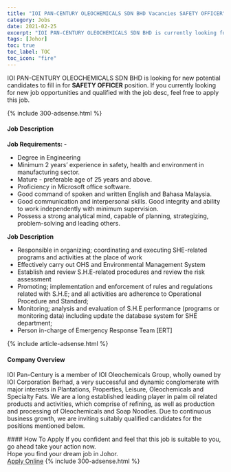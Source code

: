 ```yaml
---
title: "IOI PAN-CENTURY OLEOCHEMICALS SDN BHD Vacancies SAFETY OFFICER" 
category: Jobs 
date: 2021-02-25 
excerpt: "IOI PAN-CENTURY OLEOCHEMICALS SDN BHD is currently looking for suitable person to fill in the SAFETY OFFICER which based in Johor" 
tags: [Johor] 
toc: true 
toc_label: TOC 
toc_icon: "fire" 
--- 
```


<p>IOI PAN-CENTURY OLEOCHEMICALS SDN BHD is looking for new potential candidates to fill in for <b>SAFETY OFFICER</b> position. If you currently looking for new job opportunities and qualified with the job desc, feel free to apply this job.
</p>{% include 300-adsense.html %} 
<div><div><h4>Job Description</h4></div><div><div><span><div><p><strong>Job Requirements: -</strong></p><ul><li>Degree in Engineering</li><li>Minimum 2 years&#8217; experience in safety, health and environment in manufacturing sector.</li><li>Mature - preferable age of 25 years and above.</li><li>Proficiency in Microsoft office software.</li><li>Good command of spoken and written English and Bahasa Malaysia.</li><li>Good communication and interpersonal skills. Good integrity and ability to work independently with minimum supervision.</li><li>Possess a strong analytical mind, capable of planning, strategizing, problem-solving and leading others.</li></ul><p><strong>Job Description</strong></p><ul><li>Responsible in organizing; coordinating and executing SHE-related programs and activities at the place of work</li><li>Effectively carry out OHS and Environmental Management System</li><li>Establish and review S.H.E-related procedures and review the risk assessment</li><li>Promoting; implementation and enforcement of rules and regulations related with S.H.E; and all activities are adherence to Operational Procedure and Standard;</li><li>Monitoring; analysis and evaluation of S.H.E performance (programs or monitoring data) including update the database system for SHE department;</li><li>Person in-charge of Emergency Response Team [ERT]</li></ul></div></span></div></div></div> 
{% include article-adsense.html %} 
<div><div><h4>Company Overview</h4></div><div><div><span><div><p>IOI Pan-Century is a member of IOI Oleochemicals Group, wholly owned by IOI Corporation Berhad, a very successful and dynamic conglomerate with major interests in Plantations, Properties, Leisure, Oleochemicals and Specialty Fats.&#160;We are a long established leading player in palm oil related products and activities, which comprise of refining, as well as production and processing of Oleochemicals and Soap Noodles.&#160;Due to continuous business growth, we are inviting suitably qualified candidates for the positions mentioned below.</p></div></span></div></div></div> 
#### How To Apply 
If you confident and feel that this job is suitable to you, go ahead take your action now. <br/> 
Hope you find your dream job in Johor. <br/> 
<a href="https://www.jobstreet.com.my/en/job/safety-officer-4491165?jobId=jobstreet-my-job-4491165&" class="btn btn--info" target="_blank" rel="nofollow noopenner">Apply Online</a> 
{% include 300-adsense.html %} 